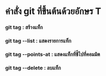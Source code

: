 # คำสั่ง git ที่ขึ้นต้นด้วยอักษร T
### git tag : สร้างแท็ก
### git tag --list : แสดงรายการแท็ก
### git tag --points-at : แสดงแท็กที่ชี้ไปที่คอมมิต
### git tag --delete : ลบแท็ก
